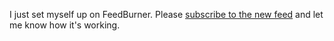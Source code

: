 I just set myself up on FeedBurner.  Please <a href="http://feeds.feedburner.com/threebrothers/brendan">subscribe to the new feed</a> and let me know how it's working.